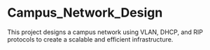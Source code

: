 # Campus_Network_Design
This project designs a campus network using VLAN, DHCP, and RIP protocols to create a scalable and efficient infrastructure. 
